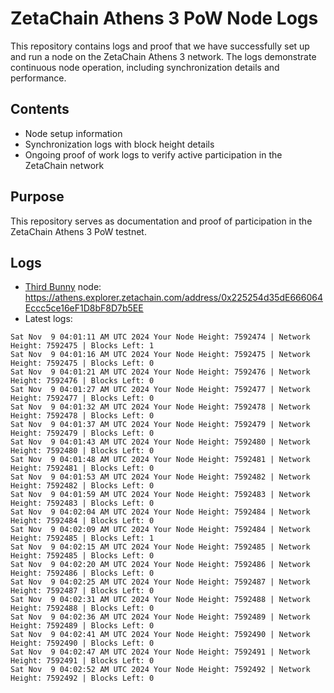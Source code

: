 # ZetaChain Athens 3 PoW Node Logs
This repository contains logs and proof that we have successfully set up and run a node on the ZetaChain Athens 3 network. The logs demonstrate continuous node operation, including synchronization details and performance.

## Contents
- Node setup information
- Synchronization logs with block height details
- Ongoing proof of work logs to verify active participation in the ZetaChain network

## Purpose
This repository serves as documentation and proof of participation in the ZetaChain Athens 3 PoW testnet.

## Logs

- [Third Bunny](https://thirdbunny.xyz/) node: https://athens.explorer.zetachain.com/address/0x225254d35dE666064Eccc5ce16eF1D8bF8D7b5EE
- Latest logs:
```
Sat Nov  9 04:01:11 AM UTC 2024 Your Node Height: 7592474 | Network Height: 7592475 | Blocks Left: 1
Sat Nov  9 04:01:16 AM UTC 2024 Your Node Height: 7592475 | Network Height: 7592475 | Blocks Left: 0
Sat Nov  9 04:01:21 AM UTC 2024 Your Node Height: 7592476 | Network Height: 7592476 | Blocks Left: 0
Sat Nov  9 04:01:27 AM UTC 2024 Your Node Height: 7592477 | Network Height: 7592477 | Blocks Left: 0
Sat Nov  9 04:01:32 AM UTC 2024 Your Node Height: 7592478 | Network Height: 7592478 | Blocks Left: 0
Sat Nov  9 04:01:37 AM UTC 2024 Your Node Height: 7592479 | Network Height: 7592479 | Blocks Left: 0
Sat Nov  9 04:01:43 AM UTC 2024 Your Node Height: 7592480 | Network Height: 7592480 | Blocks Left: 0
Sat Nov  9 04:01:48 AM UTC 2024 Your Node Height: 7592481 | Network Height: 7592481 | Blocks Left: 0
Sat Nov  9 04:01:53 AM UTC 2024 Your Node Height: 7592482 | Network Height: 7592482 | Blocks Left: 0
Sat Nov  9 04:01:59 AM UTC 2024 Your Node Height: 7592483 | Network Height: 7592483 | Blocks Left: 0
Sat Nov  9 04:02:04 AM UTC 2024 Your Node Height: 7592484 | Network Height: 7592484 | Blocks Left: 0
Sat Nov  9 04:02:09 AM UTC 2024 Your Node Height: 7592484 | Network Height: 7592485 | Blocks Left: 1
Sat Nov  9 04:02:15 AM UTC 2024 Your Node Height: 7592485 | Network Height: 7592485 | Blocks Left: 0
Sat Nov  9 04:02:20 AM UTC 2024 Your Node Height: 7592486 | Network Height: 7592486 | Blocks Left: 0
Sat Nov  9 04:02:25 AM UTC 2024 Your Node Height: 7592487 | Network Height: 7592487 | Blocks Left: 0
Sat Nov  9 04:02:31 AM UTC 2024 Your Node Height: 7592488 | Network Height: 7592488 | Blocks Left: 0
Sat Nov  9 04:02:36 AM UTC 2024 Your Node Height: 7592489 | Network Height: 7592489 | Blocks Left: 0
Sat Nov  9 04:02:41 AM UTC 2024 Your Node Height: 7592490 | Network Height: 7592490 | Blocks Left: 0
Sat Nov  9 04:02:47 AM UTC 2024 Your Node Height: 7592491 | Network Height: 7592491 | Blocks Left: 0
Sat Nov  9 04:02:52 AM UTC 2024 Your Node Height: 7592492 | Network Height: 7592492 | Blocks Left: 0
```
